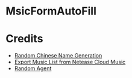 # MsicFormAutoFill


# Credits
- [Random Chinese Name Generation](https://www.qqxiuzi.cn/zh/xingming/)
- [Export Music List from Netease Cloud Music](https://zhuanlan.zhihu.com/p/187600229)
- [Random Agent](https://github.com/DavidWittman/requests-random-user-agent)